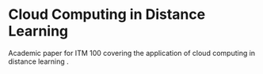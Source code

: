 # Cloud Computing in Distance Learning
Academic paper for ITM 100 covering the application of cloud computing in distance learning .
